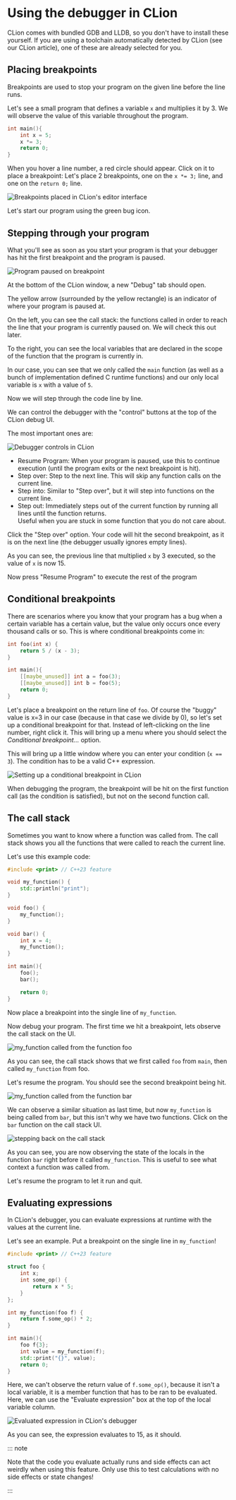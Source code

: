 # Using the debugger in CLion

CLion comes with bundled GDB and LLDB, so you don't have to install these yourself. If you are using a toolchain
automatically detected by CLion (see our CLion article), one of these are already selected for you.

## Placing breakpoints

Breakpoints are used to stop your program on the given line before the line runs.

Let's see a small program that defines a variable `x` and multiplies it by 3. We will observe the value of this variable
throughout the program.

```cpp
int main(){
    int x = 5;
    x *= 3;
    return 0;
}
```

When you hover a line number, a red circle should appear. Click on it to place a breakpoint: Let's place 2 breakpoints,
one on the `x *= 3;` line, and one on the `return 0;` line.

![Breakpoints placed in CLion's editor interface](/assets/debugging-clion/breakpoints.png)

Let's start our program using the green bug icon.

## Stepping through your program

What you'll see as soon as you start your program is that your debugger has hit the first breakpoint and the program is
paused.

![Program paused on breakpoint](/assets/debugging-clion/breakpoint-hit.png)

At the bottom of the CLion window, a new "Debug" tab should open.

The yellow arrow (surrounded by the yellow rectangle) is an indicator of where your program is paused at.

On the left, you can see the call stack: the functions called in order to reach the line that your program is currently
paused on. We will check this out later.

To the right, you can see the local variables that are declared in the scope of the function that the program is
currently in.

In our case, you can see that we only called the `main` function (as well as a bunch of implementation defined C runtime
functions) and our only local variable is `x` with a value of `5`.

Now we will step through the code line by line.

We can control the debugger with the "control" buttons at the top of the CLion debug UI.

The most important ones are:

![Debugger controls in CLion](/assets/debugging-clion/debugger-controls.png)

- Resume Program: When your program is paused, use this to continue execution (until the program exits or the next
  breakpoint is hit).
- Step over: Step to the next line. This will skip any function calls on the current line.
- Step into: Similar to "Step over", but it will step into functions on the current line.
- Step out: Immediately steps out of the current function by running all lines until the function returns.<br> Useful
  when you are stuck in some function that you do not care about.

Click the "Step over" option. Your code will hit the second breakpoint, as it is on the next line (the debugger usually
ignores empty lines).

As you can see, the previous line that multiplied `x` by 3 executed, so the value of `x` is now 15.

Now press "Resume Program" to execute the rest of the program

## Conditional breakpoints

There are scenarios where you know that your program has a bug when a certain variable has a certain value, but the
value only occurs once every thousand calls or so. This is where conditional breakpoints come in:

```cpp
int foo(int x) {
    return 5 / (x - 3);
}

int main(){
    [[maybe_unused]] int a = foo(3);
    [[maybe_unused]] int b = foo(5);
    return 0;
}
```

Let's place a breakpoint on the return line of `foo`. Of course the "buggy" value is x=3 in our case (because in that
case we divide by 0), so let's set up a conditional breakpoint for that. Instead of left-clicking on the line number,
right click it. This will bring up a menu where you should select the _Conditional breakpoint..._ option.

This will bring up a little window where you can enter your condition (`x == 3`). The condition has to be a valid C++
expression.

![Setting up a conditional breakpoint in CLion](/assets/debugging-clion/conditional-breakpoint.png)

When debugging the program, the breakpoint will be hit on the first function call (as the condition is satisfied), but
not on the second function call.

## The call stack

Sometimes you want to know where a function was called from. The call stack shows you all the functions that were called
to reach the current line.

Let's use this example code:

```cpp
#include <print> // C++23 feature

void my_function() {
    std::println("print");
}

void foo() {
    my_function();
}

void bar() {
    int x = 4;
    my_function();
}

int main(){
    foo();
    bar();

    return 0;
}
```

Now place a breakpoint into the single line of `my_function`.

Now debug your program. The first time we hit a breakpoint, lets observe the call stack on the UI.

![my_function called from the function foo](/assets/debugging-clion/callstack-1.png)

As you can see, the call stack shows that we first called `foo` from `main`, then called `my_function` from foo.

Let's resume the program. You should see the second breakpoint being hit.

![my_function called from the function bar](/assets/debugging-clion/callstack-2.png)

We can observe a similar situation as last time, but now `my_function` is being called from `bar`, but this isn't why we
have two functions. Click on the `bar` function on the call stack UI.

![stepping back on the call stack](/assets/debugging-clion/callstack-stepback.png)

As you can see, you are now observing the state of the locals in the function `bar` right before it called
`my_function`. This is useful to see what context a function was called from.

Let's resume the program to let it run and quit.

## Evaluating expressions

In CLion's debugger, you can evaluate expressions at runtime with the values at the current line.

Let's see an example. Put a breakpoint on the single line in `my_function`!

```cpp
#include <print> // C++23 feature

struct foo {
    int x;
    int some_op() {
        return x * 5;
    }
};

int my_function(foo f) {
    return f.some_op() * 2;
}

int main(){
    foo f{3};
    int value = my_function(f);
    std::print("{}", value);
    return 0;
}
```

Here, we can't observe the return value of `f.some_op()`, because it isn't a local variable, it is a member function that
has to be ran to be evaluated. Here, we can use the "Evaluate expression" box at the top of the local variable column.

![Evaluated expression in CLion's debugger](/assets/debugging-clion/evaluate-expression.png)

As you can see, the expression evaluates to 15, as it should. 

::: note

Note that the code you evaluate actually runs and side
effects can act weirdly when using this feature. Only use this to test calculations with no side effects or state
changes!

:::
